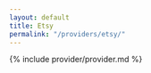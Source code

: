 ```yaml
---
layout: default
title: Etsy
permalink: "/providers/etsy/"
---
```


{% include provider/provider.md %}
